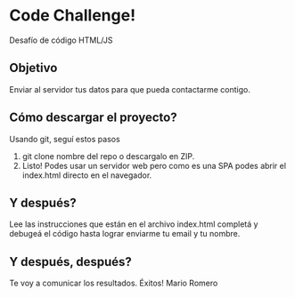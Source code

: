 # Code Challenge!

Desafío de código HTML/JS

## Objetivo
Enviar al servidor tus datos para que pueda contactarme contigo.

## Cómo descargar el proyecto?
Usando git, seguí estos pasos

1) git clone nombre del repo o descargalo en ZIP.
2) Listo! Podes usar un servidor web pero como es una SPA podes abrir el index.html directo en el navegador.

## Y después?
Lee las instrucciones que están en el archivo index.html completá y debugeá el código hasta lograr enviarme tu email y tu nombre.

## Y después, después?
Te voy a comunicar los resultados. Éxitos!
Mario Romero
